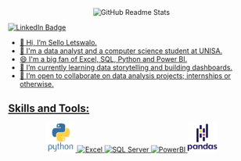<p align="center">
 <img width="100px" src="https://res.cloudinary.com/anuraghazra/image/upload/v1594908242/logo_ccswme.svg" align="center" alt="GitHub Readme Stats" /></p>
 
  <a href="https://www.linkedin.com/in/sello-letswalo/">
    <img src="https://img.shields.io/badge/LinkedIn-blue?style=for-the-badge&logo=linkedin&logoColor=white" alt="LinkedIn Badge"/>

* 👋 Hi, I’m Sello Letswalo.
* 🏫 I'm a data analyst and a computer science student at UNISA.
* 😄 I'm a big fan of Excel, SQL, Python and Power BI.
* 🌱 I’m currently learning data storytelling and building dashboards.
* 💞️ I’m open to collaborate on data analysis projects; internships or otherwise.

## Skills and Tools: <div>
<p align="CENTER">
  <a href="https://www.python.org/" target="_blank" rel="noreferrer"> <img src="https://github.com/devicons/devicon/blob/master/icons/python/python-original-wordmark.svg" title="Python" alt="Python" width="60" height="60"/> </a>
</a>
<a href="https://www.microsoft.com/en-us/microsoft-365/excel" target="_blank" rel="noreferrer"> 
    <img src="https://cdn-icons-png.flaticon.com/512/732/732220.png" title="Microsoft Excel" alt="Excel" width="60" height="60"/> 
</a>
<a href="https://www.microsoft.com/en-us/sql-server" target="_blank" rel="noreferrer"> 
    <img src="https://img.icons8.com/color/512/microsoft-sql-server.png" title="Microsoft SQL Server" alt="SQL Server" width="60" height="60"/> 
</a>
</a>
 <a href="https://www.microsoft.com/en-us/download/details.aspx?id=58494" target="_blank" rel="noreferrer"> <img src="https://github.com/microsoft/PowerBI-Icons/blob/main/PNG/Desktop.png" title="PowerBI" alt="PowerBI" width="60" height="60"/>
 </a>
 <a href="https://pandas.pydata.org/" target="_blank" rel="noreferrer"> <img src="https://github.com/devicons/devicon/blob/master/icons/pandas/pandas-original-wordmark.svg" title="Pandas" alt="Pandas" width="60" height="60"/> </a>
    

     
